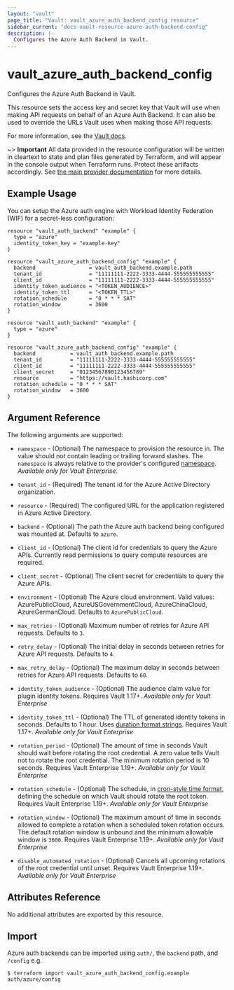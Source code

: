 ```yaml
---
layout: "vault"
page_title: "Vault: vault_azure_auth_backend_config resource"
sidebar_current: "docs-vault-resource-azure-auth-backend-config"
description: |-
  Configures the Azure Auth Backend in Vault.
---
```


# vault\_azure\_auth\_backend\_config

Configures the Azure Auth Backend in Vault.

This resource sets the access key and secret key that Vault will use
when making API requests on behalf of an Azure Auth Backend. It can also
be used to override the URLs Vault uses when making those API requests.

For more information, see the
[Vault docs](https://www.vaultproject.io/api-docs/auth/azure#configure).

~> **Important** All data provided in the resource configuration will be
written in cleartext to state and plan files generated by Terraform, and
will appear in the console output when Terraform runs. Protect these
artifacts accordingly. See
[the main provider documentation](../index.html)
for more details.

## Example Usage

You can setup the Azure auth engine with Workload Identity Federation (WIF) for a secret-less configuration:
```hcl
resource "vault_auth_backend" "example" {
  type = "azure"
  identity_token_key = "example-key"
}

resource "vault_azure_auth_backend_config" "example" {
  backend                 = vault_auth_backend.example.path
  tenant_id               = "11111111-2222-3333-4444-555555555555"
  client_id               = "11111111-2222-3333-4444-555555555555"
  identity_token_audience = "<TOKEN_AUDIENCE>"
  identity_token_ttl      = "<TOKEN_TTL>"
  rotation_schedule       = "0 * * * SAT"
  rotation_window         = 3600
}
```

```hcl
resource "vault_auth_backend" "example" {
  type = "azure"
}

resource "vault_azure_auth_backend_config" "example" {
  backend           = vault_auth_backend.example.path
  tenant_id         = "11111111-2222-3333-4444-555555555555"
  client_id         = "11111111-2222-3333-4444-555555555555"
  client_secret     = "01234567890123456789"
  resource          = "https://vault.hashicorp.com"
  rotation_schedule = "0 * * * SAT"
  rotation_window   = 3600
}
```

## Argument Reference

The following arguments are supported:

* `namespace` - (Optional) The namespace to provision the resource in.
  The value should not contain leading or trailing forward slashes.
  The `namespace` is always relative to the provider's configured [namespace](/docs/providers/vault/index.html#namespace).
   *Available only for Vault Enterprise*.

* `tenant_id` - (Required) The tenant id for the Azure Active Directory
	organization.

* `resource` - (Required) The configured URL for the application registered in
	Azure Active Directory.

* `backend` - (Optional) The path the Azure auth backend being configured was
	mounted at.  Defaults to `azure`.

* `client_id` - (Optional) The client id for credentials to query the Azure APIs.
	Currently read permissions to query compute resources are required.

* `client_secret` - (Optional) The client secret for credentials to query the
	Azure APIs.

* `environment` - (Optional) The Azure cloud environment. Valid values:
	AzurePublicCloud, AzureUSGovernmentCloud, AzureChinaCloud,
	AzureGermanCloud.  Defaults to `AzurePublicCloud`.

* `max_retries` - (Optional) Maximum number of retries for Azure API requests. 
	Defaults to `3`.

* `retry_delay` - (Optional) The initial delay in seconds between retries for Azure API requests.
	Defaults to `4`.

* `max_retry_delay` - (Optional) The maximum delay in seconds between retries for Azure API requests.
	Defaults to `60`.

* `identity_token_audience` - (Optional) The audience claim value for plugin identity tokens. Requires Vault 1.17+.
    *Available only for Vault Enterprise*

* `identity_token_ttl` - (Optional) The TTL of generated identity tokens in seconds.
    Defaults to 1 hour. Uses [duration format strings](https://developer.hashicorp.com/vault/docs/concepts/duration-format).
    Requires Vault 1.17+. *Available only for Vault Enterprise*

* `rotation_period` - (Optional) The amount of time in seconds Vault should wait before rotating the root credential.
  A zero value tells Vault not to rotate the root credential. The minimum rotation period is 10 seconds. Requires Vault Enterprise 1.19+.
  *Available only for Vault Enterprise*

* `rotation_schedule` - (Optional) The schedule, in [cron-style time format](https://en.wikipedia.org/wiki/Cron),
  defining the schedule on which Vault should rotate the root token. Requires Vault Enterprise 1.19+.
  *Available only for Vault Enterprise*

* `rotation_window` - (Optional) The maximum amount of time in seconds allowed to complete
  a rotation when a scheduled token rotation occurs. The default rotation window is
  unbound and the minimum allowable window is `3600`. Requires Vault Enterprise 1.19+.
  *Available only for Vault Enterprise*

* `disable_automated_rotation` - (Optional) Cancels all upcoming rotations of the root credential until unset. Requires Vault Enterprise 1.19+.
  *Available only for Vault Enterprise*

## Attributes Reference

No additional attributes are exported by this resource.

## Import

Azure auth backends can be imported using `auth/`, the `backend` path, and `/config` e.g.

```
$ terraform import vault_azure_auth_backend_config.example auth/azure/config
```

